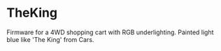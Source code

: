 # TheKing
Firmware for a 4WD shopping cart with RGB underlighting. Painted light blue like 'The King' from Cars.
